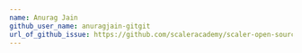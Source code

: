 ```yaml
---
name: Anurag Jain
github_user_name: anuragjain-gitgit
url_of_github_issue: https://github.com/scaleracademy/scaler-open-source-september-challenge/issues/369#issue-1877835205
---
```


